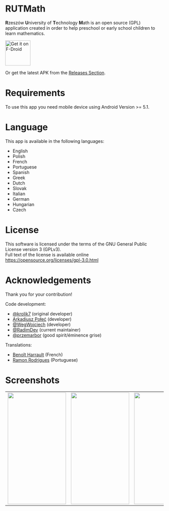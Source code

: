 # RUTMath
<b>R</b>zeszów <b>U</b>niversity of <b>T</b>echnology <b>M</b>ath is an open source (GPL) application created in order to help preschool or early school children to learn mathematics.

[<img src="https://fdroid.gitlab.io/artwork/badge/get-it-on.png"
     alt="Get it on F-Droid"
     height="80">](https://f-droid.org/packages/com.hexbit.rutmath/)

Or get the latest APK from the [Releases Section](https://github.com/przemarbor/RUTMath/releases/latest).

# Requirements
To use this app you need mobile device using Android Version >= 5.1.

# Language
This app is available in the following languages:
- English
- Polish
- French
- Portuguese
- Spanish
- Greek
- Dutch
- Slovak
- Italian
- German
- Hungarian
- Czech

# License
This software is licensed under the terms of the GNU General Public License version 3 (GPLv3).</br>
Full text of the license is available online https://opensource.org/licenses/gpl-3.0.html

# Acknowledgements
Thank you for your contribution! 

Code development: 
- [@krolik7](https://www.github.com/krolik7) (original developer)
- [Arkadiusz Połeć](https://github.com/Nydeyas) (developer)
- [@WegWojciech](https://github.com/WegWojciech) (developer)
- [@RadimDev](https://github.com/RadimDev) (current maintainer)
- [@przemarbor](https://github.com/przemarbor) (good spirit/éminence grise)


Translations:
- [Benoît Harrault](https://github.com/benoitharrault) (French)
- [Ramon Rodrigues](https://github.com/ramonrwx) (Portuguese)

# Screenshots
<table>
<tr>
<td>
       <img width="185px" height="355px" src="https://dl.dropboxusercontent.com/scl/fi/gq1uvcrjko063obuw03hd/1.jpg?rlkey=1q8cxvzmg9g4wtg2lhrara4iv&st=wrpx8tmj&dl=0">
</td>
<td>
       <img width="185px" height="355px" src="https://dl.dropboxusercontent.com/scl/fi/1atbn5qytpnreh106prmg/2.jpg?rlkey=midzrk2h9l5ay8rj3s5auupho&st=jiome8ya&dl=0">
</td>
<td>
       <img width="185px" height="355px" src="https://dl.dropboxusercontent.com/scl/fi/rzeqpzhvl2w2h0kzlm4zr/3.jpg?rlkey=kk0p7qvyox9fp2vycnflqwtjk&st=27whkzy9&dl=0">
</td>
<td>
       <img width="185px" height="355px" src="https://dl.dropboxusercontent.com/scl/fi/ge2xp3jgpm0v3btlhkcgp/4.jpg?rlkey=lpbx3wb56oj1e7msdvven018j&st=q09d0054&dl=0">
</td>
</tr>
</table>

